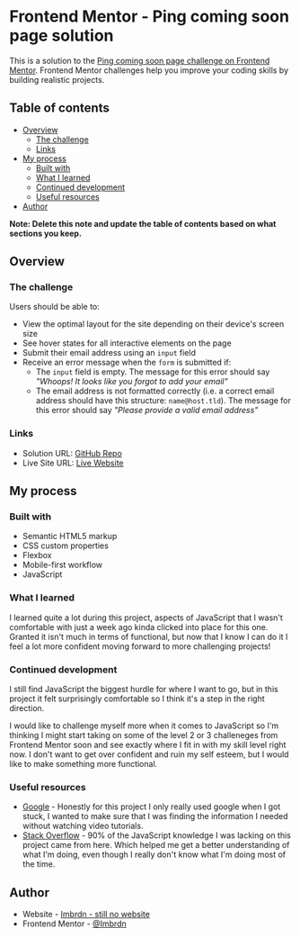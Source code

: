 # Frontend Mentor - Ping coming soon page solution

This is a solution to the [Ping coming soon page challenge on Frontend Mentor](https://www.frontendmentor.io/challenges/ping-single-column-coming-soon-page-5cadd051fec04111f7b848da). Frontend Mentor challenges help you improve your coding skills by building realistic projects. 

## Table of contents

- [Overview](#overview)
  - [The challenge](#the-challenge)
  - [Links](#links)
- [My process](#my-process)
  - [Built with](#built-with)
  - [What I learned](#what-i-learned)
  - [Continued development](#continued-development)
  - [Useful resources](#useful-resources)
- [Author](#author)

**Note: Delete this note and update the table of contents based on what sections you keep.**

## Overview

### The challenge

Users should be able to:

- View the optimal layout for the site depending on their device's screen size
- See hover states for all interactive elements on the page
- Submit their email address using an `input` field
- Receive an error message when the `form` is submitted if:
	- The `input` field is empty. The message for this error should say *"Whoops! It looks like you forgot to add your email"*
	- The email address is not formatted correctly (i.e. a correct email address should have this structure: `name@host.tld`). The message for this error should say *"Please provide a valid email address"*

### Links

- Solution URL: [GitHub Repo](https://github.com/imbrdn/ping-coming-soon-page)
- Live Site URL: [Live Website](https://imbrdn.github.io/ping-coming-soon-page)

## My process

### Built with

- Semantic HTML5 markup
- CSS custom properties
- Flexbox
- Mobile-first workflow
- JavaScript

### What I learned

I learned quite a lot during this project, aspects of JavaScript that I wasn't comfortable with just a week ago kinda clicked into place for this one. Granted it isn't much in terms of functional, but now that I know I can do it I feel a lot more confident moving forward to more challenging projects!

### Continued development

I still find JavaScript the biggest hurdle for where I want to go, but in this project it felt surprisingly comfortable so I think it's a step in the right direction.

I would like to challenge myself more when it comes to JavaScript so I'm thinking I might start taking on some of the level 2 or 3 challeneges from Frontend Mentor soon and see exactly where I fit in with my skill level right now. I don't want to get over confident and ruin my self esteem, but I would like to make something more functional.

### Useful resources

- [Google](https://www.google.com) - Honestly for this project I only really used google when I got stuck, I wanted to make sure that I was finding the information I needed without watching video tutorials.
- [Stack Overflow](https://stackoverflow.com/) - 90% of the JavaScript knowledge I was lacking on this project came from here. Which helped me get a better understanding of what I'm doing, even though I really don't know what I'm doing most of the time.


## Author

- Website - [Imbrdn - still no website](https://github.com/imbrdn)
- Frontend Mentor - [@Imbrdn](https://www.frontendmentor.io/profile/Imbrdn)
